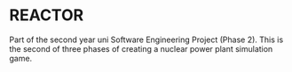 # REACTOR #

Part of the second year uni Software Engineering Project (Phase 2). This is the second of three phases of creating a nuclear power plant simulation game.
